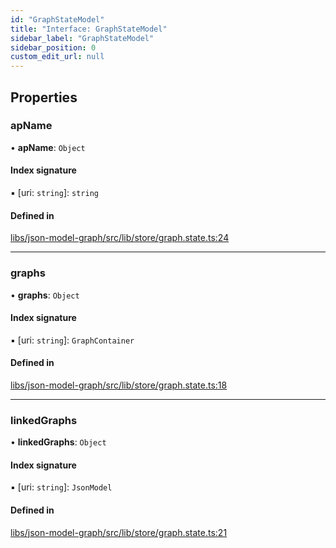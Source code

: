 ```yaml
---
id: "GraphStateModel"
title: "Interface: GraphStateModel"
sidebar_label: "GraphStateModel"
sidebar_position: 0
custom_edit_url: null
---
```


## Properties

### apName

• **apName**: `Object`

#### Index signature

▪ [uri: `string`]: `string`

#### Defined in

[libs/json-model-graph/src/lib/store/graph.state.ts:24](https://github.com/cognizone/ng-cognizone/blob/0401c67/libs/json-model-graph/src/lib/store/graph.state.ts#L24)

___

### graphs

• **graphs**: `Object`

#### Index signature

▪ [uri: `string`]: `GraphContainer`

#### Defined in

[libs/json-model-graph/src/lib/store/graph.state.ts:18](https://github.com/cognizone/ng-cognizone/blob/0401c67/libs/json-model-graph/src/lib/store/graph.state.ts#L18)

___

### linkedGraphs

• **linkedGraphs**: `Object`

#### Index signature

▪ [uri: `string`]: `JsonModel`

#### Defined in

[libs/json-model-graph/src/lib/store/graph.state.ts:21](https://github.com/cognizone/ng-cognizone/blob/0401c67/libs/json-model-graph/src/lib/store/graph.state.ts#L21)

